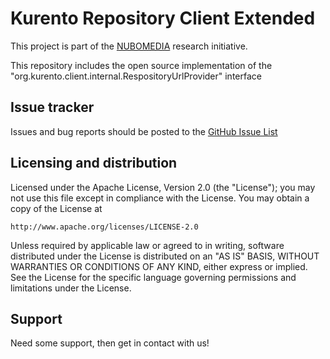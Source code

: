 # Kurento Repository Client Extended
This project is part of the [NUBOMEDIA](http://www.nubomedia.eu/) research initiative.

This repository includes the open source implementation of the "org.kurento.client.internal.RespositoryUrlProvider" interface


Issue tracker
-------------

Issues and bug reports should be posted to the [GitHub Issue List](https://github.com/fhg-fokus-nubomedia/kurento-repository-client-extended/issues)

Licensing and distribution
--------------------------

Licensed under the Apache License, Version 2.0 (the "License");
you may not use this file except in compliance with the License.
You may obtain a copy of the License at

    http://www.apache.org/licenses/LICENSE-2.0

Unless required by applicable law or agreed to in writing, software
distributed under the License is distributed on an "AS IS" BASIS,
WITHOUT WARRANTIES OR CONDITIONS OF ANY KIND, either express or implied.
See the License for the specific language governing permissions and
limitations under the License.

Support
-------

Need some support, then get in contact with us!
